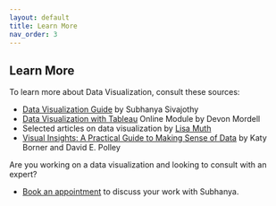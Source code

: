 ```yaml
---
layout: default
title: Learn More
nav_order: 3
---
```


## Learn More

To learn more about Data Visualization, consult these sources:

- [Data Visualization Guide](https://libguides.mcmaster.ca/dataviz) by Subhanya Sivajothy 
- [Data Visualization with Tableau](https://scds.github.io/intro-tableau/) Online Module by Devon Mordell
- Selected articles on data visualization by [Lisa Muth](https://lisacharlottemuth.com/) 
- [Visual Insights: A Practical Guide to Making Sense of Data](https://www.penguinrandomhouse.com/books/656862/visual-insights-by-katy-borner-and-david-e-polley/) by Katy Borner and David E. Polley

Are you working on a data visualization and looking to consult with an expert? 
- [Book an appointment](https://libcal.mcmaster.ca/appointments/dataviz) to discuss your work with Subhanya.

